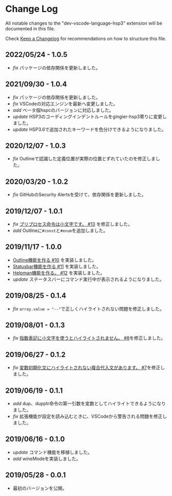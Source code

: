 # Change Log

All notable changes to the "dev-vscode-language-hsp3" extension will be documented in this file.

Check [Keep a Changelog](http://keepachangelog.com/) for recommendations on how to structure this file.

## 2022/05/24 - 1.0.5
- _fix_ パッケージの依存関係を更新しました。

## 2021/09/30 - 1.0.4
- _fix_ パッケージの依存関係を更新しました。
- _fix_ VSCodeの対応エンジンを最新へ変更しました。
- _add_ ベータ版hspcのバージョンに対応しました。
- _update_ HSP3のコーディングインデントルールをgingier-hsp3寄りに変更しました。
- _update_ HSP3.6で追加されたキーワードを色分けできるようになりました。

## 2020/12/07 - 1.0.3
- _fix_ Outlineで認識した定義位置が実際の位置とずれていたのを修正しました。

## 2020/03/20 - 1.0.2
- _fix_ GitHubのSecurity Alertsを受けて、依存関係を更新しました。

## 2019/12/07 - 1.0.1
- _fix_ [プリプロセス命令は小文字です。 #13](https://github.com/honobonosun/vscode-language-hsp3/issues/13) を修正しました。
- _add_ Outlineに`#const`と`#enum`を追加しました。

## 2019/11/17 - 1.0.0
- [Outline機能を作る #10](https://github.com/honobonosun/vscode-language-hsp3/issues/10) を実装しました。
- [Statusbar機能を作る #11](https://github.com/honobonosun/vscode-language-hsp3/issues/11) を実装しました。
- [Helpman機能を作る。 #12](https://github.com/honobonosun/vscode-language-hsp3/issues/12) を実装しました。
- _update_ ステータスバーにコマンド実行中が表示されるようになりました。

## 2019/08/25 - 0.1.4
- _fix_ `array.value = "--"`で正しくハイライトされない問題を修正しました。

## 2019/08/01 - 0.1.3
- _fix_ [指数表記に小文字を使うとハイライトされません。 #8](https://github.com/honobonosun/vscode-language-hsp3/issues/8)を修正しました。

## 2019/06/27 - 0.1.2
- _fix_ [変数初期化文にハイライトされない複合代入文があります。 #7](https://github.com/honobonosun/vscode-language-hsp3/issues/7)を修正しました。

## 2019/06/19 - 0.1.1
- _add_ dup、dupptr命令の第一引数を変数としてハイライトできるようになりました。
- _fix_ 拡張機能が設定を読み込むときに、VSCodeから警告される問題を修正しました。

## 2019/06/16 - 0.1.0
- _update_ コマンド機能を移植しました。
- _add_ wineModeを実装しました。

## 2019/05/28 - 0.0.1
- 最初のバージョンを公開。